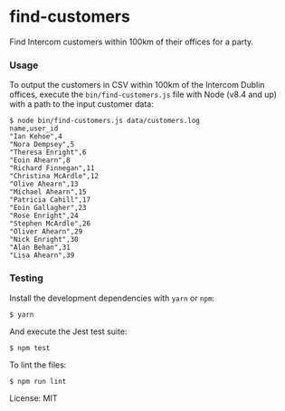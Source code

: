# find-customers
Find Intercom customers within 100km of their offices for a party.

### Usage
To output the customers in CSV within 100km of the Intercom Dublin offices, execute the `bin/find-customers.js` file with Node (v8.4 and up) with a path to the input customer data:

    $ node bin/find-customers.js data/customers.log
    name,user_id
    "Ian Kehoe",4
    "Nora Dempsey",5
    "Theresa Enright",6
    "Eoin Ahearn",8
    "Richard Finnegan",11
    "Christina McArdle",12
    "Olive Ahearn",13
    "Michael Ahearn",15
    "Patricia Cahill",17
    "Eoin Gallagher",23
    "Rose Enright",24
    "Stephen McArdle",26
    "Oliver Ahearn",29
    "Nick Enright",30
    "Alan Behan",31
    "Lisa Ahearn",39

### Testing
Install the development dependencies with `yarn` or `npm`:

    $ yarn

And execute the Jest test suite:

    $ npm test

To lint the files:

    $ npm run lint

License: MIT
